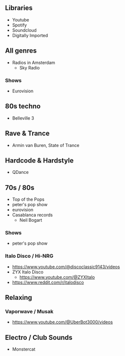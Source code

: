 ## Libraries

- Youtube
- Spotify
- Soundcloud
- Digitally Imported

## All genres

- Radios in Amsterdam
  - Sky Radio

### Shows 

- Eurovision 

## 80s techno

- Belleville 3

## Rave & Trance

- Armin van Buren, State of Trance 

## Hardcode & Hardstyle

- QDance

## 70s / 80s

- Top of the Pops
- peter's pop show
- eurovision
- Casablanca records
  - Neil Bogart

### Shows

- peter's pop show

### Italo Disco / Hi-NRG

- https://www.youtube.com/@discoclassic9143/videos
- ZYX Italo Disco
  - https://www.youtube.com/@ZYXItalo
- https://www.reddit.com/r/italodisco

## Relaxing

### Vaporwave / Musak

- https://www.youtube.com/@UberBot3000/videos

## Electro / Club Sounds 

- Monstercat